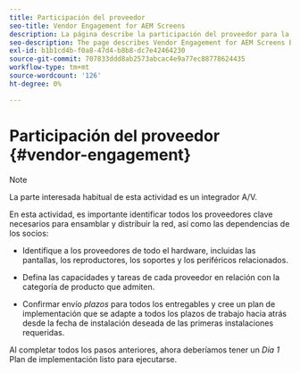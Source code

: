 ```yaml
---
title: Participación del proveedor
seo-title: Vendor Engagement for AEM Screens
description: La página describe la participación del proveedor para la Guía de prácticas recomendadas de AEM Screens
seo-description: The page describes Vendor Engagement for AEM Screens Best Practices Guide
exl-id: b1b1cd4b-f0a8-47d4-b8b8-dc7e42464230
source-git-commit: 707833ddd8ab2573abcac4e9a77ec88778624435
workflow-type: tm+mt
source-wordcount: '126'
ht-degree: 0%

---
```


# Participación del proveedor {#vendor-engagement}

>[!NOTE]
>La parte interesada habitual de esta actividad es un integrador A/V.

En esta actividad, es importante identificar todos los proveedores clave necesarios para ensamblar y distribuir la red, así como las dependencias de los socios:

* Identifique a los proveedores de todo el hardware, incluidas las pantallas, los reproductores, los soportes y los periféricos relacionados.

* Defina las capacidades y tareas de cada proveedor en relación con la categoría de producto que admiten.

* Confirmar envío *plazos* para todos los entregables y cree un plan de implementación que se adapte a todos los plazos de trabajo hacia atrás desde la fecha de instalación deseada de las primeras instalaciones requeridas.

Al completar todos los pasos anteriores, ahora deberíamos tener un *Día 1* Plan de implementación listo para ejecutarse.
